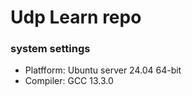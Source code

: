 # Udp Learn repo

### system settings  
- Platfform: Ubuntu server 24.04 64-bit
- Compiler: GCC 13.3.0